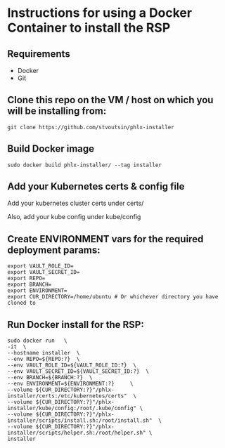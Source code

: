 # Instructions for using a Docker Container to install the RSP


## Requirements

* Docker
* Git



## Clone this repo on the VM / host on which you will be installing from:

```
git clone https://github.com/stvoutsin/phlx-installer
```


## Build Docker image

```
sudo docker build phlx-installer/ --tag installer
```

## Add your Kubernetes certs & config file

Add your kubernetes cluster certs under certs/

Also, add your kube config under kube/config


## Create ENVIRONMENT vars for the required deployment params:

```
export VAULT_ROLE_ID=
export VAULT_SECRET_ID=
export REPO=
export BRANCH=
export ENVIRONMENT=
export CUR_DIRECTORY=/home/ubuntu # Or whichever directory you have cloned to

```


## Run Docker install for the RSP:

```
sudo docker run   \
-it  \
--hostname installer  \
--env REPO=${REPO:?}  \
--env VAULT_ROLE_ID=${VAULT_ROLE_ID:?}  \
--env VAULT_SECRET_ID=${VAULT_SECRET_ID:?}  \
--env BRANCH=${BRANCH:?}  \
--env ENVIRONMENT=${ENVIRONMENT:?}     \
--volume ${CUR_DIRECTORY:?}"/phlx-installer/certs:/etc/kubernetes/certs"  \
--volume ${CUR_DIRECTORY:?}"/phlx-installer/kube/config:/root/.kube/config" \
--volume ${CUR_DIRECTORY:?}"/phlx-installer/scripts/install.sh:/root/install.sh"  \
--volume ${CUR_DIRECTORY:?}"/phlx-installer/scripts/helper.sh:/root/helper.sh" \
installer
```

